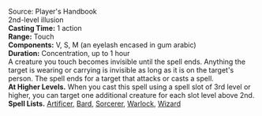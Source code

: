 Source: Player's Handbook  
2nd-level illusion  
**Casting Time:** 1 action  
**Range:** Touch  
**Components:** V, S, M (an eyelash encased in gum arabic)  
**Duration:** Concentration, up to 1 hour  
A creature you touch becomes invisible until the spell ends. Anything the target is wearing or carrying is invisible as long as it is on the target's person. The spell ends for a target that attacks or casts a spell.  
**At Higher Levels.** When you cast this spell using a spell slot of 3rd level or higher, you can target one additional creature for each slot level above 2nd.  
**Spell Lists.** [Artificer](../Spell%20Lists/Artificer%20Spell%20List.md), [Bard](../Spell%20Lists/Bard%20Spell%20List.md), [Sorcerer](../Spell%20Lists/Sorcerer%20Spell%20List.md), [Warlock](../Spell%20Lists/Warlock%20Spell%20List.md), [Wizard](../Spell%20Lists/Wizard%20Spell%20List.md)
